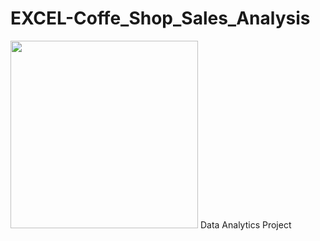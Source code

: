 # EXCEL-Coffe_Shop_Sales_Analysis
<img src="/https://logowik.com/content/uploads/images/coffee-shop4933.logowik.com.webp" height="300">
Data Analytics Project
